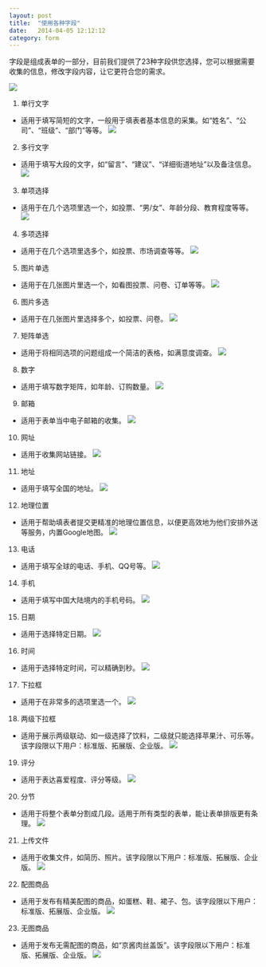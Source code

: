 ```yaml
---
layout: post
title:  "使用各种字段"
date:   2014-04-05 12:12:12
category: form
---
```


字段是组成表单的一部分，目前我们提供了23种字段供您选择，您可以根据需要收集的信息，修改字段内容，让它更符合您的需求。

![](/images/use-fields-all.png)

1. 单行文字
  * 适用于填写简短的文字，一般用于填表者基本信息的采集。如“姓名”、“公司”、“班级”、“部门”等等。
    ![](/images/use-fields-textfield.png)
2. 多行文字
  * 适用于填写大段的文字，如“留言”、“建议”、“详细街道地址”以及备注信息。
    ![](/images/use-fields-paragraph.png)
3. 单项选择
  * 适用于在几个选项里选一个，如投票、“男/女”、年龄分段、教育程度等等。
    ![](/images/use-fields-radiobox.png)
4. 多项选择
  * 适用于在几个选项里选多个，如投票、市场调查等等。
    ![](/images/use-fields-checkbox.png)
5. 图片单选
  * 适用于在几张图片里选一个，如看图投票、问卷、订单等等。
    ![](/images/use-fields-image-choice-single.png)
6. 图片多选
  * 适用于在几张图片里选择多个，如投票、问卷。
    ![](/images/use-fields-image-choice-multiple.png)
7. 矩阵单选
  * 适用于将相同选项的问题组成一个简洁的表格，如满意度调查。
    ![](/images/use-fields-likert.png)
8. 数字
  * 适用于填写数字矩阵，如年龄、订购数量。
    ![](/images/use-fields-number.png)
9. 邮箱
  * 适用于表单当中电子邮箱的收集。
    ![](/images/use-fields-email.png)
10. 网址
  * 适用于收集网站链接。
    ![](/images/use-fields-url.png)
11. 地址
  * 适用于填写全国的地址。
    ![](/images/use-fields-address.png)
12. 地理位置
  * 适用于帮助填表者提交更精准的地理位置信息，以便更高效地为他们安排外送等服务，内置Google地图。
    ![](/images/use-fields-geo.png)
13. 电话
  * 适用于填写全球的电话、手机、QQ号等。
    ![](/images/use-fields-telephone.png)
14. 手机
  * 适用于填写中国大陆境内的手机号码。
    ![](/images/use-fields-mobile.png)
15. 日期
  * 适用于选择特定日期。
    ![](/images/use-fields-date.png)
16. 时间
  * 适用于选择特定时间，可以精确到秒。
    ![](/images/use-fields-time.png)
17. 下拉框
  * 适用于在非常多的选项里选一个。
    ![](/images/use-fields-dropdown.png)
18. 两级下拉框
  * 适用于展示两级联动、如一级选择了饮料，二级就只能选择苹果汁、可乐等。该字段限以下用户：标准版、拓展版、企业版。
    ![](/images/use-fields-nested-dropdown.png)
19. 评分
  * 适用于表达喜爱程度、评分等级。
    ![](/images/use-fields-rating.png)
20. 分节
  * 适用于将整个表单分割成几段。适用于所有类型的表单，能让表单排版更有条理。
    ![](/images/use-fields-section.png)
21. 上传文件
  * 适用于收集文件，如简历、照片。该字段限以下用户：标准版、拓展版、企业版。
    ![](/images/use-fields-file-upload.png)
22. 配图商品
  * 适用于发布有精美配图的商品，如蛋糕、鞋、裙子、包。该字段限以下用户：标准版、拓展版、企业版。
    ![](/images/use-fields-image-goods.png)
23. 无图商品
  * 适用于发布无需配图的商品，如“京酱肉丝盖饭”。该字段限以下用户：标准版、拓展版、企业版。
    ![](/images/use-fields-text-goods.png)